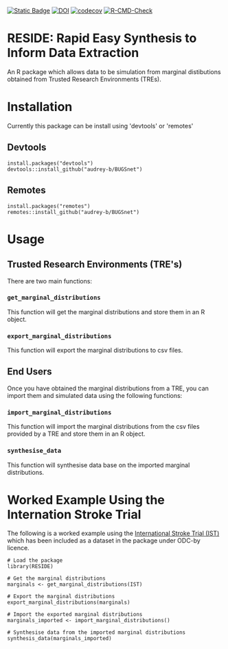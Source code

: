 

[![Static Badge](https://img.shields.io/badge/docs-RESIDE-blue)](https://hehta.github.io/RESIDE/)
[![DOI](https://zenodo.org/badge/841077745.svg)](https://zenodo.org/doi/10.5281/zenodo.13693881)
[![codecov](https://codecov.io/gh/hehta/RESIDE/graph/badge.svg?token=17ZQNFWA40)](https://codecov.io/gh/hehta/RESIDE)
[![R-CMD-Check](https://github.com/hehta/RESIDE/actions/workflows/R-CMD-check.yaml/badge.svg)](https://github.com/hehta/RESIDE/actions/workflows/R-CMD-check.yaml)

# RESIDE: Rapid Easy Synthesis to Inform Data Extraction

An R package which allows data to be simulation from marginal distibutions obtained from Trusted Research Environments (TREs).

# Installation
Currently this package can be install using 'devtools' or 'remotes'

## Devtools
```
install.packages("devtools")
devtools::install_github("audrey-b/BUGSnet")
```

## Remotes
```
install.packages("remotes")
remotes::install_github("audrey-b/BUGSnet")
```

# Usage

## Trusted Research Environments (TRE's)
There are two main functions:

### `get_marginal_distributions`
This function will get the marginal distributions and store them in an R object.

### `export_marginal_distributions`
This function will export the marginal distributions to csv files.

## End Users
Once you have obtained the marginal distributions from a TRE, you can import them and simulated data using the following functions:

### `import_marginal_distributions`
This function will import the marginal distributions from the csv files provided by a TRE and store them in an R object.

### `synthesise_data`
This function will synthesise data base on the imported marginal distributions.

# Worked Example Using the Internation Stroke Trial
The following is a worked example using the [International Stroke Trial (IST)](https://doi.org/10.7488/ds/104) which has been included as a dataset in the package under ODC-by licence.

```
# Load the package
library(RESIDE)

# Get the marginal distributions
marginals <- get_marginal_distributions(IST)

# Export the marginal distributions
export_marginal_distributions(marginals)

# Import the exported marginal distributions
marginals_imported <- import_marginal_distributions()

# Synthesise data from the imported marginal distributions
synthesis_data(marginals_imported)
```

